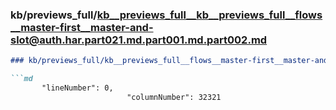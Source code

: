 ### kb/previews_full/kb__previews_full__kb__previews_full__flows__master-first__master-and-slot@auth.har.part021.md.part001.md.part002.md

```md
### kb/previews_full/kb__previews_full__flows__master-first__master-and-slot@auth.har.part021.md.part001.md (part 002)

```md
       "lineNumber": 0,
                          "columnNumber": 32321
                        
```

```

```
